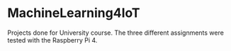 # MachineLearning4IoT
Projects done for University course. The three different assignments were tested with the Raspberry Pi 4.

